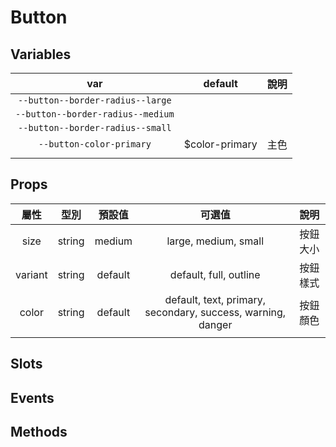 # Button

## Variables

| var | default | 說明 |
|:--:|:--:|:--:|
| `--button--border-radius--large` |  | |
| `--button--border-radius--medium` |  | |
| `--button--border-radius--small` |  | |
| `--button-color-primary` | $color-primary | 主色 |
| | | |

## Props

| 屬性 | 型別 | 預設值 | 可選值 | 說明 |
|:--:|:--:|:--:|:--:|:--:|
| size | string | medium | large, medium, small | 按鈕大小 |
| variant | string | default | default, full, outline | 按鈕樣式 |
| color | string | default | default, text, primary, secondary, success, warning, danger | 按鈕顏色 |
| | | | | |

## Slots

## Events

## Methods

